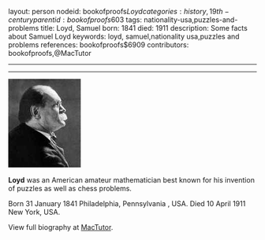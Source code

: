 layout: person
nodeid: bookofproofs$Loyd
categories: history,19th-century
parentid: bookofproofs$603
tags: nationality-usa,puzzles-and-problems
title: Loyd, Samuel
born: 1841
died: 1911
description: Some facts about Samuel Loyd
keywords: loyd, samuel,nationality usa,puzzles and problems
references: bookofproofs$6909
contributors: bookofproofs,@MacTutor

---


---

![Loyd.jpg](https://github.com/bookofproofs/bookofproofs.github.io/blob/main/_sources/_assets/images/portraits/Loyd.jpg?raw=true)

**Loyd** was an American amateur mathematician best known for his invention of puzzles as well as chess problems.

Born 31 January 1841 Philadelphia, Pennsylvania , USA. Died 10 April 1911 New York, USA.


View full biography at [MacTutor](https://mathshistory.st-andrews.ac.uk/Biographies/Loyd/).